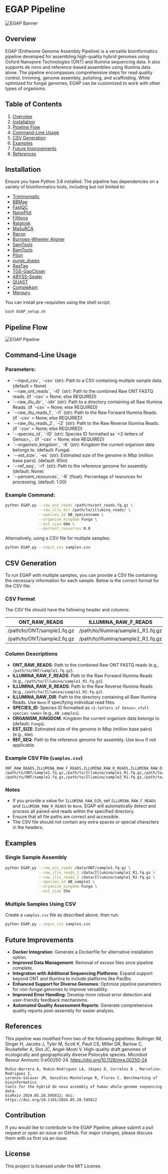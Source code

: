 # EGAP Pipeline

![EGAP Banner](EGAP_banner.png)

## Overview
EGAP (Entheome Genome Assembly Pipeline) is a versatile bioinformatics pipeline developed for assembling high-quality hybrid genomes using Oxford Nanopore Technologies (ONT) and Illumina sequencing data. It also supports de novo and reference-based assemblies using Illumina data alone. The pipeline encompasses comprehensive steps for read quality control, trimming, genome assembly, polishing, and scaffolding. While optimized for fungal genomes, EGAP can be customized to work with other types of organisms.

## Table of Contents
1. [Overview](#overview)
2. [Installation](#installation)
3. [Pipeline Flow](#pipeline-flow)
4. [Command-Line Usage](#command-line-usage)
5. [CSV Generation](#csv-generation)
6. [Examples](#examples)
7. [Future Improvements](#future-improvements)
8. [References](#references)

## Installation
Ensure you have Python 3.8 installed. The pipeline has dependencies on a variety of bioinformatics tools, including but not limited to:
- [Trimmomatic](https://github.com/usadellab/Trimmomatic)
- [BBMap](https://sourceforge.net/projects/bbmap/)
- [FastQC](https://www.bioinformatics.babraham.ac.uk/projects/fastqc/)
- [NanoPlot](https://github.com/wdecoster/NanoPlot)
- [Filtlong](https://github.com/rrwick/Filtlong)
- [Ratatosk](https://github.com/DecodeGenetics/Ratatosk)
- [MaSuRCA](https://github.com/alekseyzimin/masurca)
- [Racon](https://github.com/lbcb-sci/racon)
- [Burrows-Wheeler Aligner](https://github.com/lh3/bwa)
- [SamTools](https://github.com/samtools/samtools)
- [BamTools](https://github.com/hartwigmedical/hmftools/tree/master/bam-tools)
- [Pilon](https://github.com/broadinstitute/pilon)
- [purge_dupes](https://github.com/dfguan/purge_dups)
- [RagTag](https://github.com/malonge/RagTag)
- [TGS-GapCloser](https://github.com/BGI-Qingdao/TGS-GapCloser)
- [ABYSS-Sealer](https://github.com/bcgsc/abyss/blob/master/Sealer/sealer.cc)
- [QUAST](https://github.com/ablab/quast)
- [CompleAsm](https://github.com/bioinformatics-centre/compleasm)
- [Merqury](https://github.com/marbl/merqury)

You can install pre-requisites using the shell script:

```bash
bash EGAP_setup.sh
```

## Pipeline Flow

![EGAP Pipeline](EGAP_pipeline.png)

## Command-Line Usage

### Parameters:

- \`--input_csv\`, \`-csv\` (str): Path to a CSV containing multiple sample data. (default = None)
- \`--raw_ont_reads\`, \`-i0\` (str): Path to the combined Raw ONT FASTQ reads. (if \`-csv\` = None; else REQUIRED)
- \`--raw_illu_dir\`, \`-idir\` (str): Path to a directory containing all Raw Illumina Reads. (if \`-csv\` = None; else REQUIRED)
- \`--raw_illu_reads_1\`, \`-i1\` (str): Path to the Raw Forward Illumina Reads. (if \`-csv\` = None; else REQUIRED)
- \`--raw_illu_reads_2\`, \`-i2\` (str): Path to the Raw Reverse Illumina Reads. (if \`-csv\` = None; else REQUIRED)
- \`--species_id\`, \`-ID\` (str): Species ID formatted as \`<2-letters of Genus>_<full species name>\`. (if \`-csv\` = None; else REQUIRED)
- \`--organism_kingdom\`, \`-K\` (str): Kingdom the current organism data belongs to. (default: Funga)
- \`--est_size\`, \`-es\` (str): Estimated size of the genome in Mbp (million base pairs). (default: 60m)
- \`--ref_seq\`, \`-rf\` (str): Path to the reference genome for assembly. (default: None)
- \`--percent_resources\`, \`-R\` (float): Percentage of resources for processing. (default: 1.00)

### Example Command:

```bash
python EGAP.py --raw_ont_reads /path/to/ont_reads.fq.gz \
               --raw_illu_dir /path/to/illumina_reads/ \
               --species_id AB_speciesname \
               --organism_kingdom Funga \
               --est_size 60m \
               --percent_resources 0.8
```

Alternatively, using a CSV file for multiple samples:

```bash
python EGAP.py --input_csv samples.csv
```

## CSV Generation

To run EGAP with multiple samples, you can provide a CSV file containing the necessary information for each sample. Below is the correct format for the CSV file:

### CSV Format

The CSV file should have the following header and columns:

| ONT_RAW_READS                  | ILLUMINA_RAW_F_READS                | ILLUMINA_RAW_R_READS                | ILLUMINA_RAW_DIR | SPECIES_ID     | ORGANISM_KINGDOM | EST_SIZE | REF_SEQ                  |
|--------------------------------|-------------------------------------|-------------------------------------|-------------------|----------------|------------------|----------|--------------------------|
| /path/to/ONT/sample1.fq.gz     | /path/to/Illumina/sample1_R1.fq.gz  | /path/to/Illumina/sample1_R2.fq.gz  | None              | AB_sample1     | Funga            | 60m      | /path/to/ref_genome1.fasta |
| /path/to/ONT/sample2.fq.gz     | /path/to/Illumina/sample2_R1.fq.gz  | /path/to/Illumina/sample2_R2.fq.gz  | None              | AB_sample2     | Funga            | 55m      | /path/to/ref_genome2.fasta |

### Column Descriptions

- **ONT_RAW_READS**: Path to the combined Raw ONT FASTQ reads (e.g., `/path/to/ONT/sample1.fq.gz`).
- **ILLUMINA_RAW_F_READS**: Path to the Raw Forward Illumina Reads (e.g., `/path/to/Illumina/sample1_R1.fq.gz`).
- **ILLUMINA_RAW_R_READS**: Path to the Raw Reverse Illumina Reads (e.g., `/path/to/Illumina/sample1_R2.fq.gz`).
- **ILLUMINA_RAW_DIR**: Path to the directory containing all Raw Illumina Reads. Use `None` if specifying individual read files.
- **SPECIES_ID**: Species ID formatted as `<2-letters of Genus>_<full species name>` (e.g., `AB_sample1`).
- **ORGANISM_KINGDOM**: Kingdom the current organism data belongs to (default: `Funga`).
- **EST_SIZE**: Estimated size of the genome in Mbp (million base pairs) (e.g., `60m`).
- **REF_SEQ**: Path to the reference genome for assembly. Use `None` if not applicable.

### Example CSV File (`samples.csv`)

```csv
ONT_RAW_READS,ILLUMINA_RAW_F_READS,ILLUMINA_RAW_R_READS,ILLUMINA_RAW_DIR,SPECIES_ID,ORGANISM_KINGDOM,EST_SIZE,REF_SEQ
/path/to/ONT/sample1.fq.gz,/path/to/Illumina/sample1_R1.fq.gz,/path/to/Illumina/sample1_R2.fq.gz,None,AB_sample1,Funga,60m,/path/to/ref_genome1.fasta
/path/to/ONT/sample2.fq.gz,/path/to/Illumina/sample2_R1.fq.gz,/path/to/Illumina/sample2_R2.fq.gz,None,AB_sample2,Funga,55m,/path/to/ref_genome2.fasta
```

### Notes

- If you provide a value for `ILLUMINA_RAW_DIR`, set `ILLUMINA_RAW_F_READS` and `ILLUMINA_RAW_R_READS` to `None`. EGAP will automatically detect and process all paired-end reads within the specified directory.
- Ensure that all file paths are correct and accessible.
- The CSV file should not contain any extra spaces or special characters in the headers.

## Examples

### Single Sample Assembly

```bash
python EGAP.py --raw_ont_reads /data/ONT/sample1.fq.gz \
               --raw_illu_reads_1 /data/Illumina/sample1_R1.fq.gz \
               --raw_illu_reads_2 /data/Illumina/sample1_R2.fq.gz \
               --species_id AB_sample1 \
               --organism_kingdom Funga \
               --est_size 55m
```

### Multiple Samples Using CSV

Create a `samples.csv` file as described above, then run:

```bash
python EGAP.py --input_csv samples.csv
```

## Future Improvements
- **Docker Integration**: Generate a Dockerfile for alternative installation option.
- **Improved Data Management**: Removal of excess files once pipeline complete.
- **Integration with Additional Sequencing Platforms**: Expand support beyond ONT and Illumina to include platforms like PacBio.
- **Enhanced Support for Diverse Genomes**: Optimize pipeline parameters for non-fungal genomes to improve versatility.
- **Improved Error Handling**: Develop more robust error detection and user-friendly feedback mechanisms.
- **Automated Quality Assessment Reports**: Generate comprehensive quality reports post-assembly for easier analysis.

## References
This pipeline was modified From two of the following pipelines:
    Bollinger IM, Singer H, Jacobs J, Tyler M, Scott K, Pauli CS, Miller DR,
    Barlow C, Rockefeller A, Slot JC, Angel-Mosti V. High-quality draft genomes
    of ecologically and geographically diverse Psilocybe species. Microbiol Resour
    Announc 0:e00250-24. https://doi.org/10.1128/mra.00250-24
    
    Muñoz-Barrera A, Rubio-Rodríguez LA, Jáspez D, Corrales A , Marcelino-Rodriguez I,
    Lorenzo-Salazar JM, González-Montelongo R, Flores C. Benchmarking of bioinformatics
    tools for the hybrid de novo assembly of human whole-genome sequencing data.
    bioRxiv 2024.05.28.595812; doi: https://doi.org/10.1101/2024.05.28.595812 

## Contribution
If you would like to contribute to the EGAP Pipeline, please submit a pull request or open an issue on GitHub. For major changes, please discuss them with us first via an issue.

## License
This project is licensed under the MIT License.
